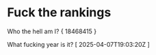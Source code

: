 # Fuck the rankings

Who the hell am I?
{ 18468415 }

What fucking year is it?
[ 2025-04-07T19:03:20Z ]
